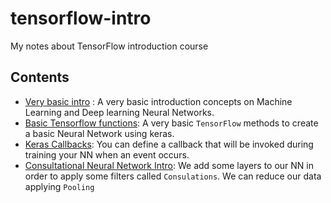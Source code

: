 # tensorflow-intro
My notes about TensorFlow introduction course

## Contents
* [Very basic intro](/basic-intro.md) : A very basic introduction concepts on Machine Learning and Deep learning Neural Networks. 
* [Basic Tensorflow functions](/basic-tf-functions.md): A very basic `TensorFlow` methods to create a basic Neural Network using keras.
* [Keras Callbacks](/keras-callbacks.md): You can define a callback that will be invoked during training your NN when an event occurs.
* [Consultational Neural Network Intro](/convultaional-networks.md): We add some layers to our NN in order to apply some filters  called `Consulations`. We can reduce our data applying `Pooling`
